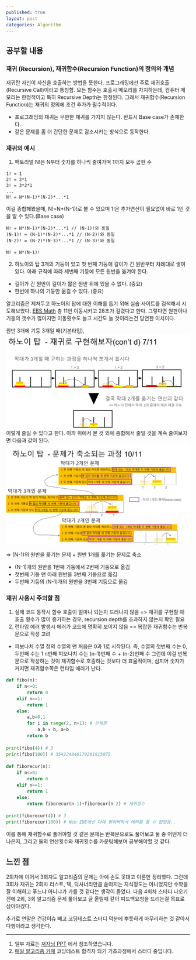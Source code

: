 ```yaml
---
published: true
layout: post
categories: Algorithm
---
```


## 공부할 내용

### 재귀 (Recursion), 재귀함수(Recursion Function)의 정의와 개념

재귀란 자신이 자신을 호출하는 방법을 뜻한다. 프로그래밍에선 주로 재귀호출 (Recursive Call)이라고 통칭함.
모든 함수는 호출시 메모리를 차지하는데, 컴퓨터 메모리는 한정적이고 특히 Recursive Depth는 한정된다.
그래서 재귀함수(Recursion Function)는 재귀의 정의에 조건 추가가 필수적이다.

- 프로그래밍의 재귀는 무한한 재귀를 가지지 않는다. 반드시 Base case가 존재한다.
- 같은 문제를 좀 더 간단한 문제로 감소시키는 방식으로 동작한다.

### 재귀의 예시

1. 팩토리얼
   N!은 N부터 숫자를 하나씩 줄여가며 1까지 모두 곱한 수

```
1! = 1
2! = 2*1
3! = 3*2*1
...
N! = N*(N-1)*(N-2)*...*1
```

이걸 종합해봤을때, N!=N\*(N-1)!로 볼 수 있으며 1!은 추가연산이 필요없이 바로 1인 것을 알 수 있다.(Base case)

```
N! = N*(N-1)*(N-2)*...*1 // (N-1)!와 동일
(N-1)! = (N-1)*(N-2)*...*1 // (N-2)!와 동일
(N-2)! = (N-2)*(N-3)*...*1 // (N-3)!와 동일

N! = N*(N-1)!
```

2. 하노이의 탑
   3개의 기둥이 있고 첫 번째 기둥에 길이가 긴 원반부터 차례대로 쌓여있다.
   아래 규칙에 따라 세번째 기둥에 모든 원반을 옮겨야 한다.

- 길이가 긴 원반이 길이가 짧은 원반 위에 있을 수 없다. (중요)
- 한번에 하나의 기둥만 옮길 수 있다. (중요)

알고리즘은 제쳐두고 하노이의 탑에 대한 이해를 돕기 위해 실습 사이트를 검색해서 시도해보았다.
[EBS Math](https://www.ebsmath.co.kr/resource/rscView?cate=10097&cate2=10163&cate3=10169&rscTpDscd=RTP01&grdCd=MGRD02&sno=28320&type=S&historyYn=study)
총 11번 이동시키고 28초가 걸렸다고 한다. 그렇다면 원판이나 기둥의 갯수가 많아지면 이동횟수도 늘고 시간도 늘 것이라는건 당연한 이치이다.

원반 3개에 기둥 3개일 때(기본타입), ![](https://github.com/arumlee/arumlee.github.io/blob/main/_posts/Algorithm/Screenshot_2023-12-24%20201821.png?raw=true) 이렇게 줄일 수 있다고 한다.
아까 위에서 본 것 외에 종합해서 줄일 것을 계속 줄여보자면 다음과 같이 된다.
![](https://github.com/arumlee/arumlee.github.io/blob/main/_posts/Algorithm/Screenshot_2023-12-24%20202028.png?raw=true)

=> (N-1)의 원반을 옮기는 문제 + 원반 1개를 옮기는 문제로 축소

- (N-1)개의 원반을 1번째 기둥에서 2번째 기둥으로 옮김
- 첫번째 기둥 맨 아래 원반을 3번째 기둥으로 옮김
- 두번째 기둥의 (N-1)개의 원반을 3번째 기둥으로 옮김

### 재귀 사용시 주의할 점

1. 실제 코드 동작시 함수 호출이 얼마나 되는지 드러나지 않음
   => 재귀를 구현할 때 호출 횟수가 많이 증가하는 경우, recursion depth를 초과하지 않는지 확인 필요
2. 런타임 에러 발생시 에러가 코드에 명확히 보이지 않음
   => 복잡한 재귀함수는 반복문으로 작성 고려

- 피보나치 수열 정의
  수열의 맨 처음은 0과 1로 시작된다. 즉, 수열의 첫번째 수는 0, 두번째 수는 1
  n번째 피보나치 수는 (n-1)번째 수 + (n-2)번째 수
  그런데 이걸 반복문으로 작성하는 것이 재귀함수로 호출하는 것보다 더 효율적이며, 심지어 숫자가 커지면 재귀함수쪽은 런타임 에러가 난다.

```python
def fibo(n):
    if n<=0:
        return 0
    elif n==1:
        return 1
    else:
        a,b=0,1
        for i in range(2, n+1): # 반복문
            a,b = b, a+b
        return b

print(fibo(4)) # 3
print(fibo(100)) # 354224848179261915075

def fiborecur(n):
    if n<=0:
        return 0
    elif n==1:
        return 1
    else:
        return fiborecur(n-1)+fiborecur(n-2) # 재귀함수

print(fiborecur(4)) # 3
print(fiborecur(100)) # Web IDE에선 아예 뻗어버려서 에러를 볼 수 없었음..
```

이를 통해 재귀함수로 풀어야할 것 같은 문제는 반복문으로도 풀어보고 둘 중 어떤게 더 나은지, 그리고 둘의 연산횟수와 재귀횟수를 카운팅해보며 공부해야할 것 같다.

## 느낀 점

2회차에 이어서 3회차도 알고리즘의 문제는 아예 손도 못대고 이론만 정리했다.
그런데 3회차 재귀는 2회차 리스트, 덱, 딕셔너리만큼 쏟아지는 지식정도는 아니었지만 수학을 잘 이해하고 푸느냐 아니냐가 가를 것 같다는 생각이 들었다.
다음 4회차 스터디 나오기 전에 2회, 3회 알고리즘 문제 풀어보고 글 올릴때 같이 피드백요청을 드리는걸 목표로 삼아야겠다.

추가로 연말은 건강이슈 빼고 코딩테스트 스터디 덕분에 뿌듯하게 마무리하는 것 같아서 다행이라고 생각한다.

---

1. 일부 자료는 [저자님 PPT](https://www.slideshare.net/ultrasuperrok/1-4781) 에서 참조하였습니다.
2. [매일 알고리즘 카페](https://cafe.naver.com/dremdeveloper/948) 코딩테스트 합격자 되기 기초과정에서 스터디 중입니다.
